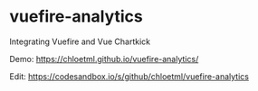 # vuefire-analytics
Integrating Vuefire and Vue Chartkick

Demo: https://chloetml.github.io/vuefire-analytics/

Edit: https://codesandbox.io/s/github/chloetml/vuefire-analytics
